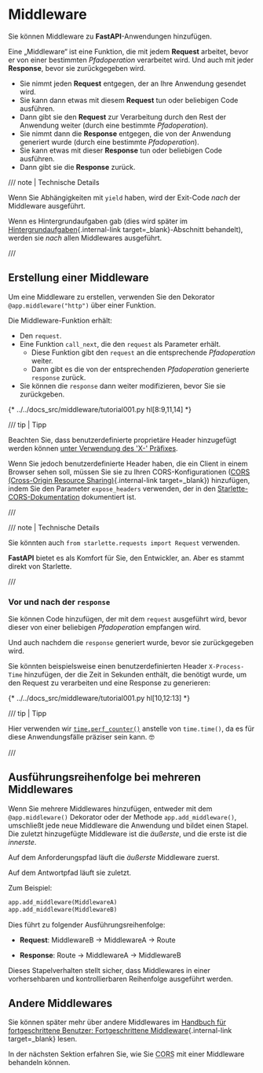 # Middleware

Sie können Middleware zu **FastAPI**-Anwendungen hinzufügen.

Eine „Middleware“ ist eine Funktion, die mit jedem **Request** arbeitet, bevor er von einer bestimmten *Pfadoperation* verarbeitet wird. Und auch mit jeder **Response**, bevor sie zurückgegeben wird.

* Sie nimmt jeden **Request** entgegen, der an Ihre Anwendung gesendet wird.
* Sie kann dann etwas mit diesem **Request** tun oder beliebigen Code ausführen.
* Dann gibt sie den **Request** zur Verarbeitung durch den Rest der Anwendung weiter (durch eine bestimmte *Pfadoperation*).
* Sie nimmt dann die **Response** entgegen, die von der Anwendung generiert wurde (durch eine bestimmte *Pfadoperation*).
* Sie kann etwas mit dieser **Response** tun oder beliebigen Code ausführen.
* Dann gibt sie die **Response** zurück.

/// note | Technische Details

Wenn Sie Abhängigkeiten mit `yield` haben, wird der Exit-Code *nach* der Middleware ausgeführt.

Wenn es Hintergrundaufgaben gab (dies wird später im [Hintergrundaufgaben](background-tasks.md){.internal-link target=_blank}-Abschnitt behandelt), werden sie *nach* allen Middlewares ausgeführt.

///

## Erstellung einer Middleware

Um eine Middleware zu erstellen, verwenden Sie den Dekorator `@app.middleware("http")` über einer Funktion.

Die Middleware-Funktion erhält:

* Den `request`.
* Eine Funktion `call_next`, die den `request` als Parameter erhält.
    * Diese Funktion gibt den `request` an die entsprechende *Pfadoperation* weiter.
    * Dann gibt es die von der entsprechenden *Pfadoperation* generierte `response` zurück.
* Sie können die `response` dann weiter modifizieren, bevor Sie sie zurückgeben.

{* ../../docs_src/middleware/tutorial001.py hl[8:9,11,14] *}

/// tip | Tipp

Beachten Sie, dass benutzerdefinierte proprietäre Header hinzugefügt werden können <a href="https://developer.mozilla.org/en-US/docs/Web/HTTP/Headers" class="external-link" target="_blank">unter Verwendung des 'X-' Präfixes</a>.

Wenn Sie jedoch benutzerdefinierte Header haben, die ein Client in einem Browser sehen soll, müssen Sie sie zu Ihren CORS-Konfigurationen ([CORS (Cross-Origin Resource Sharing)](cors.md){.internal-link target=_blank}) hinzufügen, indem Sie den Parameter `expose_headers` verwenden, der in den <a href="https://www.starlette.io/middleware/#corsmiddleware" class="external-link" target="_blank">Starlette-CORS-Dokumentation</a> dokumentiert ist.

///

/// note | Technische Details

Sie könnten auch `from starlette.requests import Request` verwenden.

**FastAPI** bietet es als Komfort für Sie, den Entwickler, an. Aber es stammt direkt von Starlette.

///

### Vor und nach der `response`

Sie können Code hinzufügen, der mit dem `request` ausgeführt wird, bevor dieser von einer beliebigen *Pfadoperation* empfangen wird.

Und auch nachdem die `response` generiert wurde, bevor sie zurückgegeben wird.

Sie könnten beispielsweise einen benutzerdefinierten Header `X-Process-Time` hinzufügen, der die Zeit in Sekunden enthält, die benötigt wurde, um den Request zu verarbeiten und eine Response zu generieren:

{* ../../docs_src/middleware/tutorial001.py hl[10,12:13] *}

/// tip | Tipp

Hier verwenden wir <a href="https://docs.python.org/3/library/time.html#time.perf_counter" class="external-link" target="_blank">`time.perf_counter()`</a> anstelle von `time.time()`, da es für diese Anwendungsfälle präziser sein kann. 🤓

///

## Ausführungsreihenfolge bei mehreren Middlewares

Wenn Sie mehrere Middlewares hinzufügen, entweder mit dem `@app.middleware()` Dekorator oder der Methode `app.add_middleware()`, umschließt jede neue Middleware die Anwendung und bildet einen Stapel. Die zuletzt hinzugefügte Middleware ist die *äußerste*, und die erste ist die *innerste*.

Auf dem Anforderungspfad läuft die *äußerste* Middleware zuerst.

Auf dem Antwortpfad läuft sie zuletzt.

Zum Beispiel:

```Python
app.add_middleware(MiddlewareA)
app.add_middleware(MiddlewareB)
```

Dies führt zu folgender Ausführungsreihenfolge:

* **Request**: MiddlewareB → MiddlewareA → Route

* **Response**: Route → MiddlewareA → MiddlewareB

Dieses Stapelverhalten stellt sicher, dass Middlewares in einer vorhersehbaren und kontrollierbaren Reihenfolge ausgeführt werden.

## Andere Middlewares

Sie können später mehr über andere Middlewares im [Handbuch für fortgeschrittene Benutzer: Fortgeschrittene Middleware](../advanced/middleware.md){.internal-link target=_blank} lesen.

In der nächsten Sektion erfahren Sie, wie Sie <abbr title="Cross-Origin Resource Sharing">CORS</abbr> mit einer Middleware behandeln können.
